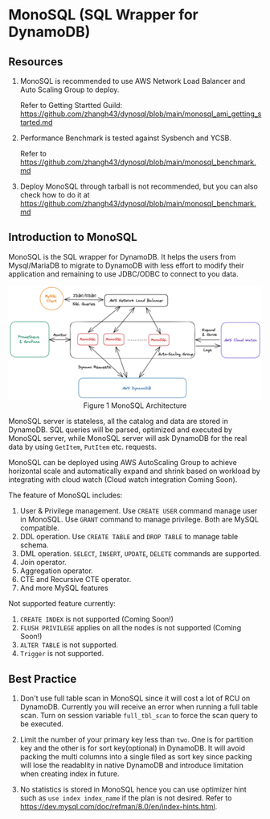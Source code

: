# MonoSQL (SQL Wrapper for DynamoDB)

## Resources

1. MonoSQL is recommended to use AWS Network Load Balancer and Auto Scaling Group to deploy.

    Refer to Getting Startted Guild: https://github.com/zhangh43/dynosql/blob/main/monosql_ami_getting_started.md


2. Performance Benchmark is tested against Sysbench and YCSB.
    
    Refer to https://github.com/zhangh43/dynosql/blob/main/monosql_benchmark.md

3. Deploy MonoSQL through tarball is not recommended, but you can also check how to do it at https://github.com/zhangh43/dynosql/blob/main/monosql_benchmark.md

## Introduction to MonoSQL

MonoSQL is the SQL wrapper for DynamoDB. It helps the users from Mysql/MariaDB to migrate to DynamoDB with less effort to modify their application and remaining to use JDBC/ODBC to connect to you data.

<p align="center">
<img src="images/monosql.png">
Figure 1 MonoSQL Architecture
</p>

MonoSQL server is stateless, all the catalog and data are stored in DynamoDB. SQL queries will be parsed, optimized and executed by MonoSQL server, while MonoSQL server will ask DynamoDB for the real data by using `GetItem`, `PutItem` etc. requests.

MonoSQL can be deployed using AWS AutoScaling Group to achieve horizontal scale and automatically expand and shrink based on workload by integrating with cloud watch (Cloud watch integration Coming Soon).


The feature of MonoSQL includes:
1. User & Privilege management. Use `CREATE USER` command manage user in MonoSQL. Use `GRANT` command to manage privilege. Both are MySQL compatible.
2. DDL operation. Use `CREATE TABLE` and `DROP TABLE` to manage table schema.
3. DML operation. `SELECT`, `INSERT`, `UPDATE`, `DELETE` commands are supported.
4. Join operator.
5. Aggregation operator.
6. CTE and Recursive CTE operator.
7. And more MySQL features

Not supported feature currently:
1. `CREATE INDEX` is not supported (Coming Soon!)
2. `FLUSH PRIVILEGE` applies on all the nodes is not supported (Coming Soon!)
3. `ALTER TABLE` is not supported.
4. `Trigger` is not supported.


## Best Practice

1. Don't use full table scan in MonoSQL since it will cost a lot of RCU on DynamoDB. Currently you will receive an error when running a full table scan. Turn on session variable `full_tbl_scan` to force the scan query to be executed.

2. Limit the number of your primary key less than `two`. One is for partition key and the other is for sort key(optional) in DynamoDB. It will avoid packing the multi columns into a single filed as sort key since packing will lose the readablity in native DynamoDB and introduce limitation when creating index in future.

3. No statistics is stored in MonoSQL hence you can use optimizer hint such as `use index index_name` if the plan is not desired. Refer to https://dev.mysql.com/doc/refman/8.0/en/index-hints.html.

